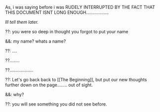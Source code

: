 As, i was saying before i was RUDELY INTERRUPTED BY THE FACT THAT THIS DOCUMENT ISNT LONG ENOUGH..................

*Ill tell them later.*

??: you were so deep in thought you forgot to put your name

&&: my name? whats a name? 

??: ....

??........

??...................

??: Let's go back back to [[The Beginning]], but put our new thoughts further down on the page........ out of sight.

&&: why?

??: you will see something you did not see before.





































































